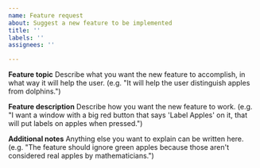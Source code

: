 ```yaml
---
name: Feature request
about: Suggest a new feature to be implemented
title: ''
labels: ''
assignees: ''

---
```


**Feature topic**
Describe what you want the new feature to accomplish, in what way it will help the user. (e.g. "It will help the user distinguish apples from dolphins.")

**Feature description**
Describe how you want the new feature to work. (e.g. "I want a window with a big red button that says 'Label Apples' on it, that will put labels on apples when pressed.")

**Additional notes**
Anything else you want to explain can be written here. (e.g. "The feature should ignore green apples because those aren't considered real apples by mathematicians.")
